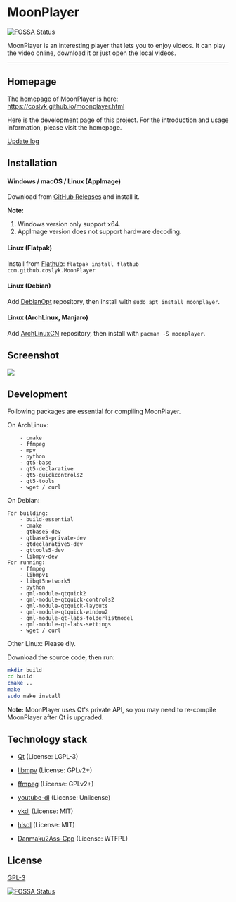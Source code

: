# MoonPlayer
[![FOSSA Status](https://app.fossa.com/api/projects/git%2Bgithub.com%2Fcoslyk%2Fmoonplayer.svg?type=shield)](https://app.fossa.com/projects/git%2Bgithub.com%2Fcoslyk%2Fmoonplayer?ref=badge_shield)


MoonPlayer is an interesting player that lets you to enjoy videos. It can play the video online, download it or just open the local videos.

***

## Homepage

The homepage of MoonPlayer is here: https://coslyk.github.io/moonplayer.html

Here is the development page of this project. For the introduction and usage information, please visit the homepage.

[Update log](https://github.com/coslyk/moonplayer/blob/develop/NEWS.md)

## Installation

#### Windows / macOS / Linux (AppImage)

Download from [GitHub Releases](https://github.com/coslyk/MoonPlayer/releases) and install it.

**Note:**
1. Windows version only support x64.
2. AppImage version does not support hardware decoding.

#### Linux (Flatpak)

Install from [Flathub](https://flathub.org/apps/details/com.github.coslyk.MoonPlayer): `flatpak install flathub com.github.coslyk.MoonPlayer`

#### Linux (Debian)

Add [DebianOpt](https://github.com/coslyk/debianopt-repo) repository, then install with `sudo apt install moonplayer`.

#### Linux (ArchLinux, Manjaro)

Add [ArchLinuxCN](https://www.archlinuxcn.org/archlinux-cn-repo-and-mirror/) repository, then install with `pacman -S moonplayer`.

## Screenshot

![](https://coslyk.github.io/files/moonplayer-play.png)

## Development

Following packages are essential for compiling MoonPlayer.

On ArchLinux:

```
    - cmake
    - ffmpeg
    - mpv
    - python
    - qt5-base
    - qt5-declarative
    - qt5-quickcontrols2
    - qt5-tools
    - wget / curl
```

On Debian:

```
For building:
    - build-essential
    - cmake
    - qtbase5-dev
    - qtbase5-private-dev
    - qtdeclarative5-dev
    - qttools5-dev
    - libmpv-dev
For running:
    - ffmpeg
    - libmpv1
    - libqt5network5
    - python
    - qml-module-qtquick2
    - qml-module-qtquick-controls2
    - qml-module-qtquick-layouts
    - qml-module-qtquick-window2
    - qml-module-qt-labs-folderlistmodel
    - qml-module-qt-labs-settings
    - wget / curl
```

Other Linux: Please diy.

Download the source code, then run:

```bash
mkdir build
cd build
cmake ..
make
sudo make install
```

**Note:** MoonPlayer uses Qt's private API, so you may need to re-compile MoonPlayer after Qt is upgraded.

## Technology stack

- [Qt](https://www.qt.io/) (License: LGPL-3)

- [libmpv](https://mpv.io/) (License: GPLv2+)

- [ffmpeg](https://ffmpeg.org/) (License: GPLv2+)

- [youtube-dl](https://yt-dl.org/) (License: Unlicense)

- [ykdl](https://github.com/zhangn1985/ykdl) (License: MIT)

- [hlsdl](https://github.com/selsta/hlsdl) (License: MIT)

- [Danmaku2Ass-Cpp](https://github.com/coslyk/danmaku2ass_cpp) (License: WTFPL)

## License

[GPL-3](https://github.com/coslyk/moonplayer/blob/develop/LICENSE)


[![FOSSA Status](https://app.fossa.com/api/projects/git%2Bgithub.com%2Fcoslyk%2Fmoonplayer.svg?type=large)](https://app.fossa.com/projects/git%2Bgithub.com%2Fcoslyk%2Fmoonplayer?ref=badge_large)